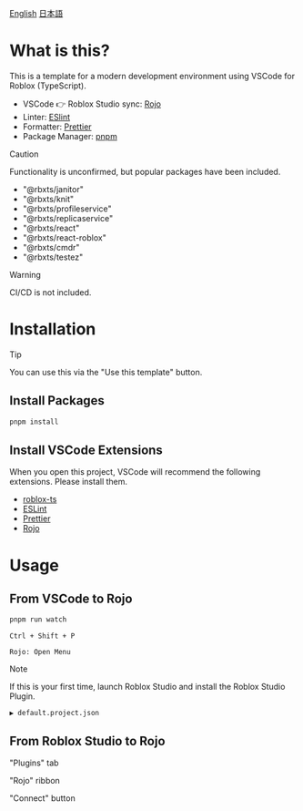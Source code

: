 [English](README.md) [日本語](README.ja.md)

# What is this?

This is a template for a modern development environment using VSCode for Roblox (TypeScript).

- VSCode 👉 Roblox Studio sync: [Rojo](https://github.com/rojo-rbx/rojo)
- Linter: [ESlint](https://github.com/eslint/eslint)
- Formatter: [Prettier](https://github.com/prettier/prettier)
- Package Manager: [pnpm](https://github.com/pnpm/pnpm)

> [!CAUTION]
> Functionality is unconfirmed, but popular packages have been included.

- "@rbxts/janitor"
- "@rbxts/knit"
- "@rbxts/profileservice"
- "@rbxts/replicaservice"
- "@rbxts/react"
- "@rbxts/react-roblox"
- "@rbxts/cmdr"
- "@rbxts/testez"

> [!WARNING]
> CI/CD is not included.

# Installation

> [!TIP]
> You can use this via the "Use this template" button.

## Install Packages

```bash
pnpm install
```

## Install VSCode Extensions

When you open this project, VSCode will recommend the following extensions. Please install them.

- [roblox-ts](https://marketplace.visualstudio.com/items?itemName=Roblox-TS.vscode-roblox-ts)
- [ESLint](https://marketplace.visualstudio.com/items?itemName=dbaeumer.vscode-eslint)
- [Prettier](https://marketplace.visualstudio.com/items?itemName=esbenp.prettier-vscode)
- [Rojo](https://marketplace.visualstudio.com/items?itemName=evaera.vscode-rojo)

# Usage

## From VSCode to Rojo

```bash
pnpm run watch
```

`Ctrl + Shift + P`

`Rojo: Open Menu`

> [!NOTE]
> If this is your first time, launch Roblox Studio and install the Roblox Studio Plugin.

`▶ default.project.json`

## From Roblox Studio to Rojo

"Plugins" tab

"Rojo" ribbon

"Connect" button
